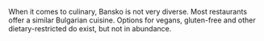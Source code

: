 When it comes to culinary, Bansko is not very diverse. Most restaurants offer a similar Bulgarian cuisine. Options for vegans, gluten-free and other dietary-restricted do exist, but not in abundance. 
